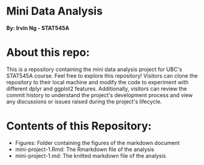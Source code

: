 # Mini Data Analysis
__By: Irvin Ng - STAT545A__

# About this repo:
This is a repository containing the mini data analysis project for UBC's STAT545A course. Feel free to explore this repository! Visitors can clone the repository to their local machine and modify the code to experiment with different dplyr and ggplot2 features. Additionally, visitors can review the commit history to understand the project's development process and view any discussions or issues raised during the project's lifecycle.

# Contents of this Repository:
* Figures: Folder containing the figures of the markdown document
* mini-project-1.Rmd: The Rmarkdown file of the analysis
* mini-project-1.md: The knitted markdown file of the analysis
